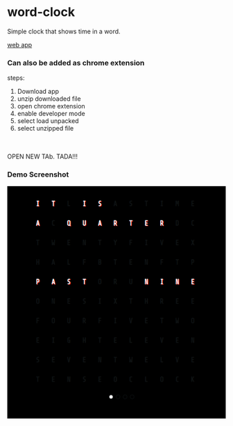 # word-clock
Simple clock that shows time in a word.

[web app](https://vhndaree.github.io/word-clock/)

### Can also be added as chrome extension
steps:
1. Download app
2. unzip downloaded file
3. open chrome extension
4. enable developer mode
5. select load unpacked
6. select unzipped file

<br><br>
OPEN NEW TAb. TADA!!!
### Demo Screenshot
![looks like this](screenshots/demo.png)
